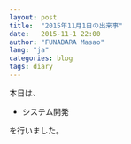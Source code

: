```yaml
---
layout: post
title:  "2015年11月1日の出来事"
date:   2015-11-1 22:00
author: "FUNABARA Masao"
lang: "ja"
categories: blog
tags: diary
---
```


本日は、

* システム開発

を行いました。

